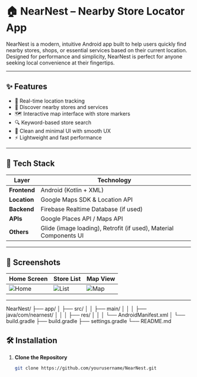 # 🏠 NearNest – Nearby Store Locator App

NearNest is a modern, intuitive Android app built to help users quickly find nearby stores, shops, or essential services based on their current location. Designed for performance and simplicity, NearNest is perfect for anyone seeking local convenience at their fingertips.

---

## ✨ Features

- 📍 Real-time location tracking
- 🛒 Discover nearby stores and services
- 🗺️ Interactive map interface with store markers
- 🔍 Keyword-based store search
- 💬 Clean and minimal UI with smooth UX
- ⚡ Lightweight and fast performance

---

## 🚀 Tech Stack

| Layer        | Technology                      |
|-------------|----------------------------------|
| **Frontend** | Android (Kotlin + XML)          |
| **Location** | Google Maps SDK & Location API  |
| **Backend**  | Firebase Realtime Database (if used) |
| **APIs**     | Google Places API / Maps API    |
| **Others**   | Glide (image loading), Retrofit (if used), Material Components UI |

---

## 📱 Screenshots

| Home Screen | Store List | Map View |
|-------------|------------|----------|
| ![Home](assets/home.png) | ![List](assets/list.png) | ![Map](assets/map.png) |

---


NearNest/
├── app/
│   ├── src/
│   │   ├── main/
│   │   │   ├── java/com/nearnest/
│   │   │   ├── res/
│   │   │   └── AndroidManifest.xml
│   └── build.gradle
├── build.gradle
├── settings.gradle
└── README.md

## 🛠️ Installation

1. **Clone the Repository**
   ```bash
   git clone https://github.com/yourusername/NearNest.git
